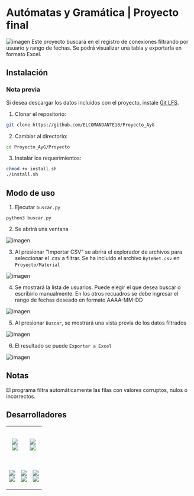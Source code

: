 # Autómatas y Gramática | Proyecto final
![imagen](https://github.com/ELCOMANDANTE18/Proyecto_AyG/assets/96461803/a4735d77-0cd8-441c-933a-21f05ba12234)
Este proyecto buscará en el registro de conexiones filtrando por usuario y rango de fechas. Se podrá visualizar una tabla y exportarla en formato Excel.
## Instalación
### Nota previa
Si desea descargar los datos incluidos con el proyecto, instale [Git LFS](https://git-lfs.com/).
1. Clonar el repositorio:
```bash
git clone https://github.com/ELCOMANDANTE18/Proyecto_AyG
```
2. Cambiar al directorio:
```bash
cd Proyecto_AyG/Proyecto
```
3. Instalar los requerimientos:
```bash
chmod +x install.sh
./install.sh
```
## Modo de uso
1. Ejecutar `buscar.py`
```
python3 buscar.py
```
2. Se abrirá una ventana

![imagen](https://github.com/ELCOMANDANTE18/Proyecto_AyG/assets/96461803/b214daf8-7e59-4aed-851f-62bb73b28969)

3. Al presionar "Importar CSV" se abrirá el explorador de archivos para seleccionar el .csv a filtrar. Se ha incluido el archivo `ByteNet.csv` en `Proyecto/Material`

![imagen](https://github.com/ELCOMANDANTE18/Proyecto_AyG/assets/96461803/a81306e3-89bf-4adf-a6a5-53764ee96328)

4. Se mostrará la lista de usuarios. Puede elegir el que desea buscar o escribirlo manualmente. En los otros recuadros se debe ingresar el rango de fechas deseado en formato AAAA-MM-DD

![imagen](https://github.com/ELCOMANDANTE18/Proyecto_AyG/assets/96461803/4cf3b462-5fea-4089-9e35-71142049f037)

5. Al presionar `Buscar`, se mostrará una vista previa de los datos filtrados

![imagen](https://github.com/ELCOMANDANTE18/Proyecto_AyG/assets/96461803/82dedcec-dfdf-4a33-8c2a-ad69886ac531)

6. El resultado se puede `Exportar a Excel`

![imagen](https://github.com/ELCOMANDANTE18/Proyecto_AyG/assets/96461803/a36010dc-2843-4085-bbdc-eaf5aa553154)

## Notas
El programa filtra automáticamente las filas con valores corruptos, nulos o incorrectos.
## Desarrolladores
<table>
  <tr>
    <td colspan="3">
      <!-- Víctor Benjamín Giménez -->
      <div align="justify">
        <!-- Profile -->
        <p align="center">
          <samp>
            <b>
              <br>
              <img src="https://images.weserv.nl/?url=https://avatars.githubusercontent.com/u/90203317?v=latest&h=128&w=128&fit=cover&mask=circle&maxage=7d">
            </b>
            <br>
            <img src="https://readme-typing-svg.herokuapp.com/?font=Iosevka&duration=3000&pause=1000&color=FFFFFF&center=true&width=435&lines=Victor+Benjam%C3%ADn+Gim%C3%A9nez;Legajo%3A+61174;vb.gimenez%40alumno.um.edu.ar">
          </samp>
        </p>
      </div>
    </td>
    <td colspan="3">
      <!-- Adriano Gabriel Tisera Aguilera -->
      <div align="justify">
        <!-- Profile -->
        <p align="center">
          <samp>
            <b>
              <br>
              <img src="https://images.weserv.nl/?url=https://avatars.githubusercontent.com/u/96461803?v=latest&h=128&w=128&fit=cover&mask=circle&maxage=7d">
            </b>
            <br>
            <img src="https://readme-typing-svg.herokuapp.com/?font=Iosevka&duration=3000&pause=1000&color=FFFFFF&center=true&width=435&lines=Adriano+Gabriel+Tisera+Aguilera;Legajo%3A+59059;ag.tisera%40alumno.um.edu.ar">
            <br>
            <b>
            </b>
          </samp>
        </p>
      </div>
    </td>
  </tr>
  <tr>
    <td colspan="2">
      <!-- Facundo Gabriel Mala Palleres -->
      <div align="justify">
        <!-- Profile -->
        <p align="center">
          <samp>
            <b>
              <br>
              <img src="https://images.weserv.nl/?url=https://avatars.githubusercontent.com/u/102122973?v=latest&h=128&w=128&fit=cover&mask=circle&maxage=7d">
            </b>
            <br>
            <img src="https://readme-typing-svg.herokuapp.com/?font=Iosevka&duration=3000&pause=1000&color=FFFFFF&center=true&width=435&lines=Facundo+Gabriel+Mala+Palleres;Legajo%3A+61244;f.mala%40alumno.um.edu.ar">
            <br>
            <b>
            </b>
          </samp>
        </p>
      </div>
    </td>
    <td colspan="2">
      <!-- Matías Agustín Pérez -->
      <div align="justify">
        <!-- Profile -->
        <p align="center">
          <samp>
            <b>
              <br>
              <img src="https://images.weserv.nl/?url=https://avatars.githubusercontent.com/u/90203616?v=latest&h=128&w=128&fit=cover&mask=circle&maxage=7d">
            </b>
            <br>
            <img src="https://readme-typing-svg.herokuapp.com/?font=Iosevka&duration=3000&pause=1000&color=FFFFFF&center=true&width=435&lines=Matías+Agustín+Pérez;Legajo%3A+61218;maag.perez%40alumno.um.edu.ar">
            <br>
            <b>
            </b>
          </samp>
        </p>
      </div>
    </td>
    <td colspan="2">
      <!-- Anna Clara Páez Rocha -->
      <div align="justify">
        <!-- Profile -->
        <p align="center">
          <samp>
            <b>
              <br>
              <img src="https://images.weserv.nl/?url=https://avatars.githubusercontent.com/u/102602385?v=latest&h=128&w=128&fit=cover&mask=circle&maxage=7d">
            </b>
            <br>
            <img src="https://readme-typing-svg.herokuapp.com/?font=Iosevka&duration=3000&pause=1000&color=FFFFFF&center=true&width=435&lines=Anna+Clara+Páez+Rocha;Legajo%3A+61164;ac.paez%40alumno.um.edu.ar">
            <br>
            <b>
            </b>
          </samp>
        </p>
      </div>
    </td>
  </tr>
</table>

